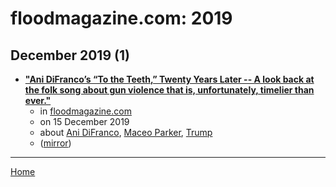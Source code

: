 # floodmagazine.com: 2019

## December 2019 (1)

 - [**"Ani DiFranco’s “To the Teeth,” Twenty Years Later -- A look back at the folk song about gun violence that is, unfortunately, timelier than ever."**](http://floodmagazine.com/71430/ani-difrancos-to-the-teeth-twenty-years-later/)
    - in [floodmagazine.com](../../../publications/f-j/floodmagazine-com/index.md)
    - on 15 December 2019
    - about [Ani DiFranco](../../../topics/ani-difranco/index.md), [Maceo Parker](../../../topics/maceo-parker/index.md), [Trump](../../../topics/trump/index.md)
    - ([mirror](https://web.archive.org/web/*/http://floodmagazine.com/71430/ani-difrancos-to-the-teeth-twenty-years-later/))

----

[Home](../index.md)
